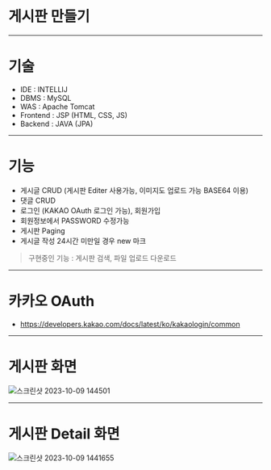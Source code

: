 # 게시판 만들기

***

# 기술

- IDE : INTELLIJ
- DBMS : MySQL
- WAS : Apache Tomcat
- Frontend : JSP (HTML, CSS, JS)
- Backend : JAVA (JPA)

***

# 기능
- 게시글 CRUD (게시판 Editer 사용가능, 이미지도 업로드 가능 BASE64 이용)
- 댓글 CRUD 
- 로그인 (KAKAO OAuth 로그인 가능), 회원가입
- 회원정보에서 PASSWORD 수정가능
- 게시판 Paging
- 게시글 작성 24시간 미만일 경우 new 마크
> 구현중인 기능 : 게시판 검색, 파일 업로드 다운로드
***

# 카카오 OAuth
- https://developers.kakao.com/docs/latest/ko/kakaologin/common

***

# 게시판 화면

![스크린샷 2023-10-09 144501](https://github.com/KHYUN28/CRUDboard3/assets/121412134/d29243e2-6464-418e-8889-4d2692d37edf)

***

# 게시판 Detail 화면

![스크린샷 2023-10-09 1441655](https://github.com/KHYUN28/CRUDboard3/assets/121412134/c5e691d7-bbb4-41d9-a0a7-9ff62adab20a)
